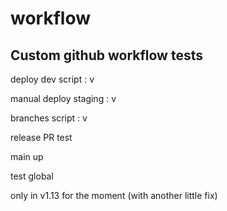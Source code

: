 # workflow

## Custom github workflow tests


deploy dev script : v

manual deploy staging : v

branches script : v

release PR test

main up

test global

only in v1.13 for the moment (with another little fix)
